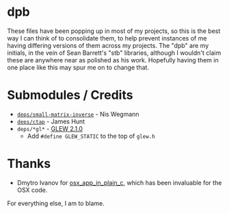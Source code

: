 dpb
===

These files have been popping up in most of my projects, so this is the best way I can think of to consolidate them, to help prevent instances of me having differing versions of them across my projects.
The "dpb" are my initials, in the vein of Sean Barrett's "stb" libraries, although I wouldn't claim these are anywhere near as polished as his work. Hopefully having them in one place like this may spur me on to change that.

Submodules / Credits
====================
* [```deps/small-matrix-inverse```](https://github.com/niswegmann/small-matrix-inverse) - Nis Wegmann
* [```deps/ctap```](https://github.com/jhunt/ctap) - James Hunt
* ```deps/*gl*``` - [GLEW 2.1.0](http://glew.sourceforge.net/)
    * Add ```#define GLEW_STATIC``` to the top of ```glew.h```

Thanks
======
* Dmytro Ivanov for [osx_app_in_plain_c](https://github.com/jimon/osx_app_in_plain_c), which has been invaluable for the OSX code.

For everything else, I am to blame.
